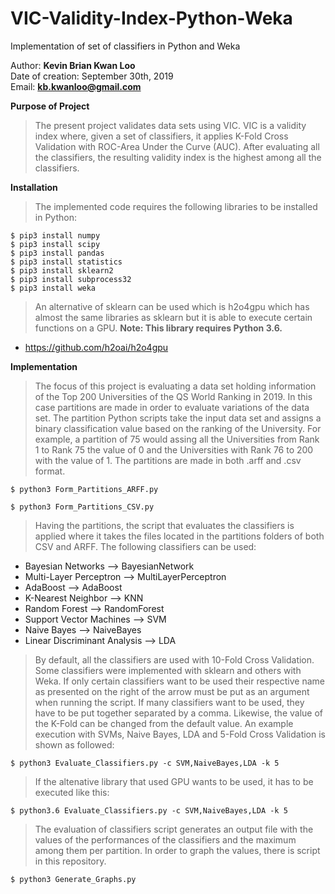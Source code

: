 # VIC-Validity-Index-Python-Weka
Implementation of set of classifiers in Python and Weka

Author: **Kevin Brian Kwan Loo**              
Date of creation: September 30th, 2019                                                          
Email: **kb.kwanloo@gmail.com**  


**Purpose of Project**                                                               
> The present project validates data sets using VIC. VIC is a validity index where, given a set
of classifiers, it applies K-Fold Cross Validation with ROC-Area Under the Curve (AUC). After evaluating all the
classifiers, the resulting validity index is the highest among all the classifiers.

**Installation**
> The implemented code requires the following libraries to be installed in Python:
  ```
  $ pip3 install numpy
  $ pip3 install scipy
  $ pip3 install pandas
  $ pip3 install statistics
  $ pip3 install sklearn2
  $ pip3 install subprocess32
  $ pip3 install weka
  ```
  
> An alternative of sklearn can be used which is h2o4gpu which has almost the same libraries as sklearn but it is able to execute certain functions on a GPU. **Note: This library requires Python 3.6.**
  - https://github.com/h2oai/h2o4gpu

**Implementation**
> The focus of this project is evaluating a data set holding information of the Top 200 Universities of the
QS World Ranking in 2019. In this case partitions are made in order to evaluate variations of the data set.
The partition Python scripts take the input data set and assigns a binary classification value based on the
ranking of the University. For example, a partition of 75 would assing all the Universities from Rank 1 to
Rank 75 the value of 0 and the Universities with Rank 76 to 200 with the value of 1. The partitions are made
in both .arff and .csv format.

```
$ python3 Form_Partitions_ARFF.py
```
```
$ python3 Form_Partitions_CSV.py
```

> Having the partitions, the script that evaluates the classifiers is applied where it takes the files located in
the partitions folders of both CSV and ARFF. The following classifiers can be used:
  - Bayesian Networks             --> BayesianNetwork                                 
  - Multi-Layer Perceptron        --> MultiLayerPerceptron                            
  - AdaBoost                      --> AdaBoost                                        
  - K-Nearest Neighbor            --> KNN                                             
  - Random Forest                 --> RandomForest                                    
  - Support Vector Machines       --> SVM                                             
  - Naive Bayes                   --> NaiveBayes                                      
  - Linear Discriminant Analysis  --> LDA         
  
> By default, all the classifiers are used with 10-Fold Cross Validation. Some classifiers were implemented with sklearn and others with Weka. If only certain classifiers want to be used their respective name as presented on the right of the arrow must be put as an argument when running the script. If many classifiers want to be used, they have to be put together separated by a comma. Likewise, the value of the K-Fold can be changed from the default value. An example execution with SVMs, Naive Bayes, LDA and 5-Fold Cross Validation is shown as followed:
```
$ python3 Evaluate_Classifiers.py -c SVM,NaiveBayes,LDA -k 5 
```

> If the altenative library that used GPU wants to be used, it has to be executed like this:
```
$ python3.6 Evaluate_Classifiers.py -c SVM,NaiveBayes,LDA -k 5
```    
> The evaluation of classifiers script generates an output file with the values of the performances of the classifiers and the maximum among them per partition. In order to graph the values, there is script in this repository.
```
$ python3 Generate_Graphs.py
```
